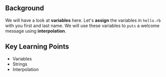 ## Background

We will have a look at **variables** here. Let's **assign** the variables in `hello.rb` with you first and last name. We will use these variables to `puts` a welcome message using **interpolation**.

## Key Learning Points

- Variables
- Strings
- Interpolation
